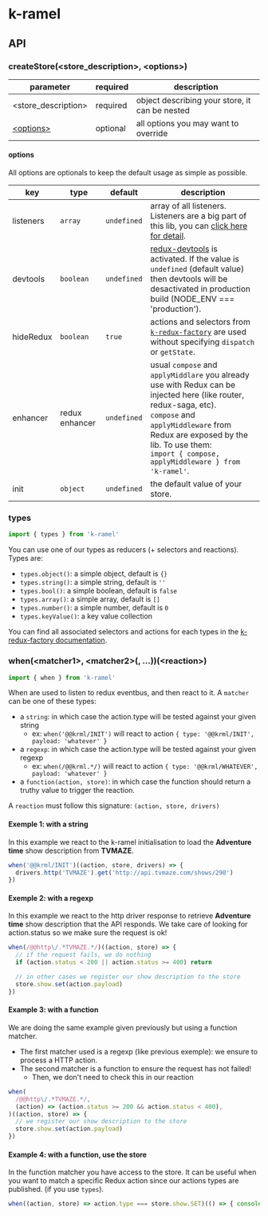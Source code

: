 # k-ramel
## API

### createStore(<store_description>, \<options>)
| parameter | required | description |
|---|---|---|
| <store_description>| required | object describing your store, it can be nested |
| [\<options>](#options) | optional | all options you may want to override |

#### options
All options are optionals to keep the default usage as simple as possible.

| key | type | default | description |
|---|---|---|---|
| listeners | `array` | `undefined` | array of all listeners. Listeners are a big part of this lib, you can [click here for detail](./doc/LISTENERS.md). |
| devtools | `boolean` | `undefined` | [redux-devtools](https://github.com/zalmoxisus/redux-devtools-extension) is activated. If the value is `undefined` (default value) then devtools will be desactivated in production build (NODE_ENV === 'production'). |
| hideRedux | `boolean` | `true` | actions and selectors from [`k-redux-factory`](https://github.com/alakarteio/k-redux-factory) are used without specifying `dispatch` or `getState`. |
| enhancer | redux enhancer | `undefined` | usual `compose` and `applyMiddlare` you already use with Redux can be injected here (like router, redux-saga, etc). <br />`compose` and `applyMiddleware` from Redux are exposed by the lib. To use them:<br /> ```import { compose, applyMiddleware } from 'k-ramel'```. |
| init | `object` | `undefined` | the default value of your store. |

### types
```js
import { types } from 'k-ramel'
```

You can use one of our types as reducers (+ selectors and reactions).
Types are:
 - `types.object()`: a simple object, default is `{}`
 - `types.string()`: a simple string, default is `''`
 - `types.bool()`: a simple boolean, default is `false`
 - `types.array()`: a simple array, default is `[]`
 - `types.number()`: a simple number, default is `0`
 - `types.keyValue()`: a key value collection

You can find all associated selectors and actions for each types in the [k-redux-factory documentation](https://github.com/alakarteio/k-redux-factory/blob/master/TYPES.md).

### when(\<matcher1>, \<matcher2>(, ...))(\<reaction>)
```js
import { when } from 'k-ramel'
```

When are used to listen to redux eventbus, and then react to it.
A `matcher` can be one of these types:
 - a `string`: in which case the action.type will be tested against your given string
    - ex: `when('@@krml/INIT')` will react to action `{ type: '@@krml/INIT', payload: 'whatever' }`
 - a `regexp`: in which case the action.type will be tested against your given regexp
    - ex: `when(/@@krml.*/)` will react to action `{ type: '@@krml/WHATEVER', payload: 'whatever' }`
 - a `function(action, store)`: in which case the function should return a truthy value to trigger the reaction.

A `reaction` must follow this signature: `(action, store, drivers) `

#### Exemple 1: with a string
In this example we react to the k-ramel initialisation to load the **Adventure time** show description from **TVMAZE**.

```js
when('@@krml/INIT')((action, store, drivers) => {
  drivers.http('TVMAZE').get('http://api.tvmaze.com/shows/290')
})
```

#### Exemple 2: with a regexp
In this example we react to the http driver response to retrieve **Adventure time** show description that the API responds.
We take care of looking for action.status so we make sure the request is ok!

```js
when(/@@http\/.*TVMAZE.*/)((action, store) => {
  // if the request fails, we do nothing
  if (action.status < 200 || action.status >= 400) return

  // in other cases we register our show description to the store
  store.show.set(action.payload)
})
```

#### Example 3: with a function
We are doing the same example given previously but using a function matcher.
 - The first matcher used is a regexp (like previous exemple): we ensure to process a HTTP action.
 - The second matcher is a function to ensure the request has not failed!
    * Then, we don't need to check this in our reaction



```js
when(
  /@@http\/.*TVMAZE.*/,
  (action) => (action.status >= 200 && action.status < 400),
)((action, store) => {
  // we register our show description to the store
  store.show.set(action.payload)
})
```

#### Example 4: with a function, use the store
In the function matcher you have access to the store.
It can be useful when you want to match a specific Redux action since our actions types are published. (if you use `types`).

```js
when((action, store) => action.type === store.show.SET)(() => { console.log('show is set!') })
```
